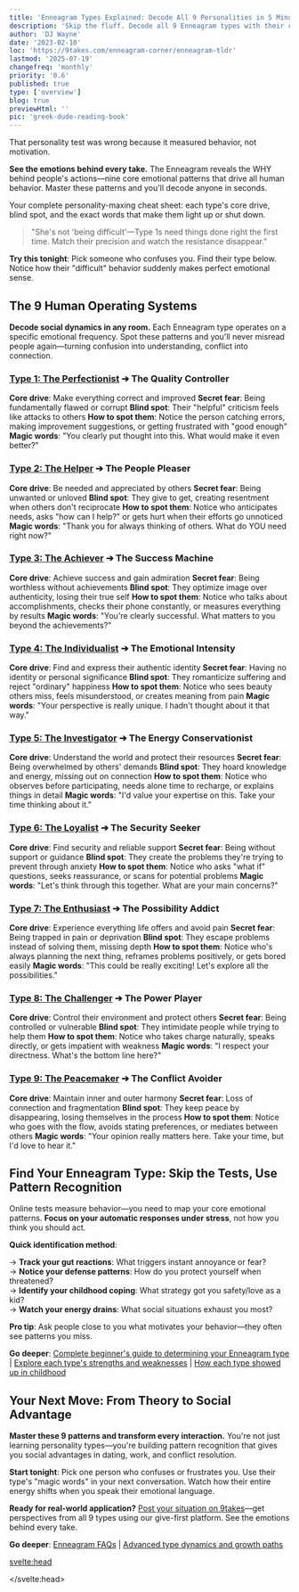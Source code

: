 ```yaml
---
title: 'Enneagram Types Explained: Decode All 9 Personalities in 5 Minutes'
description: 'Skip the fluff. Decode all 9 Enneagram types with their core patterns, motivations, and blind spots. Your complete personality-maxing cheat sheet.'
author: 'DJ Wayne'
date: '2023-02-10'
loc: 'https://9takes.com/enneagram-corner/enneagram-tldr'
lastmod: '2025-07-19'
changefreq: 'monthly'
priority: '0.6'
published: true
type: ['overview']
blog: true
previewHtml: ''
pic: 'greek-dude-reading-book'
---
```


<script>
</script>

<p class="firstLetter">That personality test was wrong because it measured behavior, not motivation.</p>

**See the emotions behind every take.** The Enneagram reveals the WHY behind people's actions—nine core emotional patterns that drive all human behavior. Master these patterns and you'll decode anyone in seconds.

Your complete personality-maxing cheat sheet: each type's core drive, blind spot, and the exact words that make them light up or shut down.

> "She's not 'being difficult'—Type 1s need things done right the first time. Match their precision and watch the resistance disappear."

**Try this tonight**: Pick someone who confuses you. Find their type below. Notice how their "difficult" behavior suddenly makes perfect emotional sense.

## The 9 Human Operating Systems

**Decode social dynamics in any room.** Each Enneagram type operates on a specific emotional frequency. Spot these patterns and you'll never misread people again—turning confusion into understanding, conflict into connection.

### [Type 1: The Perfectionist](/enneagram-corner/enneagram-type-1) ➔ The Quality Controller
**Core drive**: Make everything correct and improved
**Secret fear**: Being fundamentally flawed or corrupt
**Blind spot**: Their "helpful" criticism feels like attacks to others
**How to spot them**: Notice the person catching errors, making improvement suggestions, or getting frustrated with "good enough"
**Magic words**: "You clearly put thought into this. What would make it even better?"

### [Type 2: The Helper](/enneagram-corner/enneagram-type-2) ➔ The People Pleaser
**Core drive**: Be needed and appreciated by others
**Secret fear**: Being unwanted or unloved
**Blind spot**: They give to get, creating resentment when others don't reciprocate
**How to spot them**: Notice who anticipates needs, asks "how can I help?" or gets hurt when their efforts go unnoticed
**Magic words**: "Thank you for always thinking of others. What do YOU need right now?"

### [Type 3: The Achiever](/enneagram-corner/enneagram-type-3) ➔ The Success Machine
**Core drive**: Achieve success and gain admiration
**Secret fear**: Being worthless without achievements
**Blind spot**: They optimize image over authenticity, losing their true self
**How to spot them**: Notice who talks about accomplishments, checks their phone constantly, or measures everything by results
**Magic words**: "You're clearly successful. What matters to you beyond the achievements?"

### [Type 4: The Individualist](/enneagram-corner/enneagram-type-4) ➔ The Emotional Intensity
**Core drive**: Find and express their authentic identity
**Secret fear**: Having no identity or personal significance
**Blind spot**: They romanticize suffering and reject "ordinary" happiness
**How to spot them**: Notice who sees beauty others miss, feels misunderstood, or creates meaning from pain
**Magic words**: "Your perspective is really unique. I hadn't thought about it that way."

### [Type 5: The Investigator](/enneagram-corner/enneagram-type-5) ➔ The Energy Conservationist
**Core drive**: Understand the world and protect their resources
**Secret fear**: Being overwhelmed by others' demands
**Blind spot**: They hoard knowledge and energy, missing out on connection
**How to spot them**: Notice who observes before participating, needs alone time to recharge, or explains things in detail
**Magic words**: "I'd value your expertise on this. Take your time thinking about it."

### [Type 6: The Loyalist](/enneagram-corner/enneagram-type-6) ➔ The Security Seeker
**Core drive**: Find security and reliable support
**Secret fear**: Being without support or guidance
**Blind spot**: They create the problems they're trying to prevent through anxiety
**How to spot them**: Notice who asks "what if" questions, seeks reassurance, or scans for potential problems
**Magic words**: "Let's think through this together. What are your main concerns?"

### [Type 7: The Enthusiast](/enneagram-corner/enneagram-type-7) ➔ The Possibility Addict
**Core drive**: Experience everything life offers and avoid pain
**Secret fear**: Being trapped in pain or deprivation
**Blind spot**: They escape problems instead of solving them, missing depth
**How to spot them**: Notice who's always planning the next thing, reframes problems positively, or gets bored easily
**Magic words**: "This could be really exciting! Let's explore all the possibilities."

### [Type 8: The Challenger](/enneagram-corner/enneagram-type-8) ➔ The Power Player
**Core drive**: Control their environment and protect others
**Secret fear**: Being controlled or vulnerable
**Blind spot**: They intimidate people while trying to help them
**How to spot them**: Notice who takes charge naturally, speaks directly, or gets impatient with weakness
**Magic words**: "I respect your directness. What's the bottom line here?"

### [Type 9: The Peacemaker](/enneagram-corner/enneagram-type-9) ➔ The Conflict Avoider
**Core drive**: Maintain inner and outer harmony
**Secret fear**: Loss of connection and fragmentation
**Blind spot**: They keep peace by disappearing, losing themselves in the process
**How to spot them**: Notice who goes with the flow, avoids stating preferences, or mediates between others
**Magic words**: "Your opinion really matters here. Take your time, but I'd love to hear it."

## Find Your Enneagram Type: Skip the Tests, Use Pattern Recognition

Online tests measure behavior—you need to map your core emotional patterns. **Focus on your automatic responses under stress**, not how you think you should act.

**Quick identification method**:

→ **Track your gut reactions**: What triggers instant annoyance or fear?  
→ **Notice your defense patterns**: How do you protect yourself when threatened?  
→ **Identify your childhood coping**: What strategy got you safety/love as a kid?  
→ **Watch your energy drains**: What social situations exhaust you most?

**Pro tip**: Ask people close to you what motivates your behavior—they often see patterns you miss.

**Go deeper**: [Complete beginner's guide to determining your Enneagram type](/enneagram-corner/beginners-guide-to-determining-your-enneagram-type) | [Explore each type's strengths and weaknesses](/enneagram-corner/enneagram-strengths-and-weaknesses) | [How each type showed up in childhood](/enneagram-corner/enneagram-childhood-stereotypes)

## Your Next Move: From Theory to Social Advantage

**Master these 9 patterns and transform every interaction.** You're not just learning personality types—you're building pattern recognition that gives you social advantages in dating, work, and conflict resolution.

**Start tonight**: Pick one person who confuses or frustrates you. Use their type's "magic words" in your next conversation. Watch how their entire energy shifts when you speak their emotional language.

**Ready for real-world application?** [Post your situation on 9takes](/questions)—get perspectives from all 9 types using our give-first platform. See the emotions behind every take.

**Go deeper**: [Enneagram FAQs](/enneagram-corner/enneagram-faqs) | [Advanced type dynamics and growth paths](/enneagram-corner/)

<svelte:head>

 <script type="application/ld+json">
    {
  "@context": "http://schema.org",
  "@graph": [
    {
      "@type": "BlogPosting",
      "articleBody": "Complete guide to all 9 Enneagram personality types with their core emotional patterns, motivations, fears, and blind spots. Learn to decode social dynamics, speak each type's emotional language, and transform difficult interactions. Includes pattern recognition techniques for identifying types and practical magic words for each personality.",
      "author": {
        "@type": "Person",
        "name": "DJ Wayne",
        "sameAs": ["https://www.instagram.com/djwayne3/", "https://www.youtube.com/@djwayne3", "https://www.linkedin.com/in/davidtwayne/", "https://twitter.com/djwayne3"
        ]
      },
      "dateModified": "2025-07-19",
      "datePublished": "2023-02-10",
      "description": "Skip the fluff. Decode all 9 Enneagram types with their core patterns, motivations, and blind spots. Your complete personality-maxing cheat sheet.",
      "headline": "Enneagram Types Explained: Decode All 9 Personalities in 5 Minutes",
      "keywords": ["Enneagram", "personality types", "decode social dynamics", "personality-maxing", "emotional patterns", "conflict resolution", "social advantage", "pattern recognition", "emotional intelligence", "nine types"],
      "wordCount": 1400,
      "articleSection": "Enneagram",
      "url": "https://9takes.com/enneagram-corner/enneagram-tldr",
      "mainEntityOfPage": {
        "@id": "https://9takes.com/enneagram-corner/enneagram-tldr",
        "@type": "WebPage"
      },
      "mentions": {
            "@type": "Thing",
            "name": "Enneagram of Personality",
            "description": "The Enneagram of Personality or simply the Enneagram is a model of the human psyche which is principally understood and taught as a typology of nine interconnected personality types. Although the origins and history of ideas associated with the Enneagram of Personality are disputed contemporary approaches are principally derived from the teachings of the Bolivian psycho-spiritual teacher Oscar Ichazo from the 1950s and the Chilean psychiatrist Claudio Naranjo from the 1970s",
            "SameAs": [
                "https://www.wikidata.org/wiki/Q273047",
                "http://en.wikipedia.org/wiki/Enneagram_of_Personality"
            ]
      },
      "publisher": {
        "@type": "Organization",
        "sameAs": ["https://www.instagram.com/9takesdotcom/", "https://twitter.com/9takesdotcom"],
        "logo": {
          "@type": "ImageObject",
          "url": "https://9takes.com/brand/aero.png"
        },
        "name": "9takes"
      }
    },
    {
      "@type": "FAQPage",
      "mainEntity": [
        {
          "@type": "Question",
          "acceptedAnswer": {
            "@type": "Answer",
            "text": "Your core motivations and fears are key elements in determining your Enneagram type. Each type is driven by a specific core motivation and fear, and aligning these with your own can help you identify your type."
          },
          "name": "How do your core motivations and fears align with the Enneagram types?"
        },
        {
          "@type": "Question",
          "acceptedAnswer": {
            "@type": "Answer",
            "text": "Introspection and self-reflection are crucial for accurately determining your Enneagram type. While online tests can provide a starting point, a deeper understanding of your motivations, fears, and traits is necessary for a more accurate identification."
          },
          "name": "What role does introspection play in accurately determining your Enneagram type?"
        },
        {
          "@type": "Question",
          "acceptedAnswer": {
            "@type": "Answer",
            "text": "Knowing your Enneagram type not only helps you understand yourself better but also provides insights into the motivations and behaviors of others. This can be particularly useful in relationships and team dynamics."
          },
          "name": "How can knowing your Enneagram type help you better understand the people around you?"
        }
      ]
    }
  ]
}

</script>

</svelte:head>

<style lang="scss">
</style>
